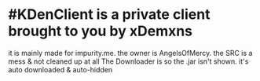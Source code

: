 # #KDenClient is a private client brought to you by xDemxns
it is mainly made for impurity.me.
the owner is AngelsOfMercy.
the SRC is a mess & not cleaned up at all
The Downloader is so the .jar isn't shown. it's auto downloaded & auto-hidden
